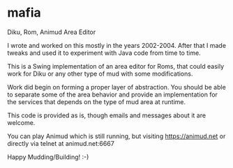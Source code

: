 mafia
=====

Diku, Rom, Animud Area Editor

I wrote and worked on this mostly in the years 2002-2004. After that I made tweaks and used it to experiment with Java code from time to time.

This is a Swing implementation of an area editor for Roms, that could easily work for Diku or any other type of mud with some modifications.

Work did begin on forming a proper layer of abstraction. You should be able to separate some of the area behavior and provide an implementation for the services that depends on the type of mud area at runtime.

This code is provided as is, though emails and messages about it are welcome.

You can play Animud which is still running, but visiting https://animud.net or directly via telnet at animud.net:6667

Happy Mudding/Building! :-)

